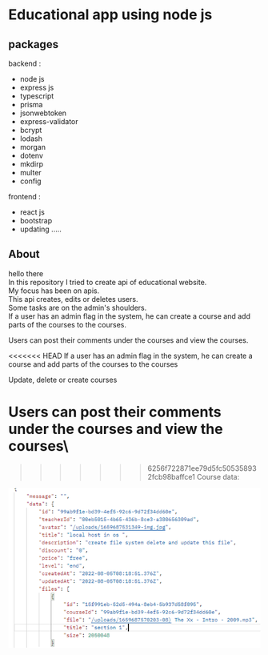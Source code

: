 # Educational app using node js


## packages 
backend : 

- node js 
- express js 
- typescript 
- prisma 
- jsonwebtoken 
- express-validator 
- bcrypt 
- lodash 
- morgan 
- dotenv 
- mkdirp 
- multer 
- config 

frontend : 

- react js 
- bootstrap 
- updating ..... 

## About 



hello there\
In this repository I tried to create api of educational website.\
My focus has been on apis.\
This api creates, edits or deletes users.\
Some tasks are on the admin's shoulders.\
If a user has an admin flag in the system, he can create a course and add parts of the courses to the courses.


Users can post their comments under the courses and view the courses.


<<<<<<< HEAD
If a user has an admin flag in the system, he can create a course and add parts of the courses to the courses

Update, delete or create courses

Users can post their comments under the courses and view the courses\
=======
>>>>>>> 6256f722871ee79d5fc505358932fcb98baffce1
Course data:

![alt text](./files/courseData.PNG)
